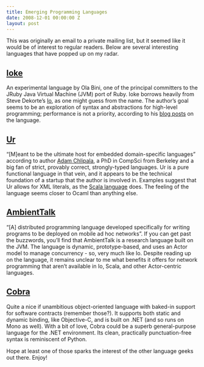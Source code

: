 ```yaml
---
title: Emerging Programming Languages
date: 2008-12-01 00:00:00 Z
layout: post
---
```





This was originally an email to a private mailing list, but it seemed like it would be of interest to regular readers. Below are several interesting languages that have popped up on my radar.

[Ioke](http://kenai.com/projects/ioke/)
---------------------------------------

An experimental language by Ola Bini, one of the principal committers to the JRuby Java Virtual Machine (JVM) port of Ruby. Ioke borrows heavily from Steve Dekorte’s [Io](http://iolanguage.com), as one might guess from the name. The author’s goal seems to be an exploration of syntax and abstractions for high-level programming; performance is not a priority, according to his [blog posts](http://olabini.com/blog/tag/ioke/) on the language.

[Ur](http://www.impredicative.com/ur/)
--------------------------------------

“[M]eant to be the ultimate host for embedded domain-specific languages” according to author [Adam Chlipala](http://adam.chlipala.net/), a PhD in CompSci from Berkeley and a big fan of strict, provably correct, strongly-typed languages. Ur is a pure functional language in that vein, and it appears to be the technical foundation of a startup that the author is involved in. Examples suggest that Ur allows for XML literals, as the [Scala language](http://scala-language.org) does. The feeling of the language seems closer to Ocaml than anything else.

[AmbientTalk](http://prog.vub.ac.be/amop/at/introduction)
---------------------------------------------------------

“[A] distributed programming language developed specifically for writing programs to be deployed on mobile ad hoc networks”. If you can get past the buzzwords, you’ll find that AmbientTalk is a research language built on the JVM. The language is dynamic, prototype-based, and uses an Actor model to manage concurrency - so, very much like Io. Despite reading up on the language, it remains unclear to me what benefits it offers for network programming that aren’t available in Io, Scala, and other Actor-centric languages.

[Cobra](http://cobra-language.com/)
-----------------------------------

Quite a nice if unambitious object-oriented language with baked-in support for software contracts (remember those?). It supports both static and dynamic binding, like Objective-C, and is built on .NET (and so runs on Mono as well). With a bit of love, Cobra could be a superb general-purpose language for the .NET environment. Its clean, practically punctuation-free syntax is reminiscent of Python.

Hope at least one of those sparks the interest of the other language geeks out there. Enjoy!
